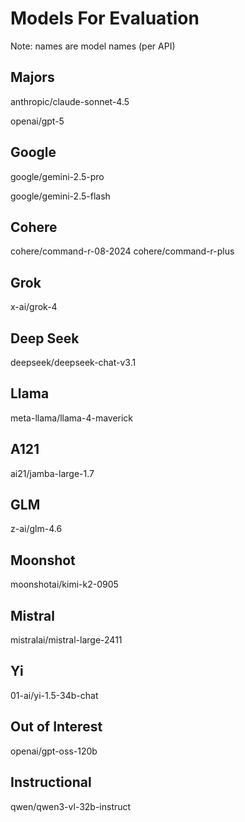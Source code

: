 # Models For Evaluation 

Note: names are model names (per API)

## Majors

anthropic/claude-sonnet-4.5

openai/gpt-5

## Google

google/gemini-2.5-pro

google/gemini-2.5-flash

## Cohere

cohere/command-r-08-2024
cohere/command-r-plus

## Grok

x-ai/grok-4

## Deep Seek

deepseek/deepseek-chat-v3.1

## Llama

meta-llama/llama-4-maverick

## A121

ai21/jamba-large-1.7

## GLM

z-ai/glm-4.6

## Moonshot

moonshotai/kimi-k2-0905

## Mistral

mistralai/mistral-large-2411

## Yi

01-ai/yi-1.5-34b-chat

## Out of Interest

openai/gpt-oss-120b

## Instructional

qwen/qwen3-vl-32b-instruct